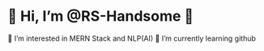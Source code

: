 <h1>👋 Hi, I’m @RS-Handsome 👋</h1>
👀 I’m interested in MERN Stack and NLP(AI)
🌱 I’m currently learning github

<!---
RS-Handsome/RS-Handsome is a ✨ special ✨ repository because its `README.md` (this file) appears on your GitHub profile.
You can click the Preview link to take a look at your changes.
--->
